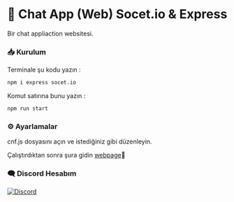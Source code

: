 # 👋 Chat App (Web) Socet.io & Express
Bir chat appliaction websitesi.

### 📥 Kurulum

Terminale şu kodu yazın : 
```bash
npm i express socet.io
```
Komut satırına bunu yazın :

```bash
npm run start
```
### ⚙️ Ayarlamalar  
cnf.js dosyasını açın ve istediğiniz gibi düzenleyin.

Çalıştırdıktan sonra şura gidin [webpage](http://localhost:3000/)💚

### 🗨️ Discord Hesabım

[![Discord](https://lanyard.cnrad.dev/api/1085964318853566524)](https://discord.com/users/1085964318853566524)
